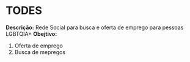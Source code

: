 # TODES

**Descrição:**
Rede Social para busca e oferta de emprego para pessoas LGBTQIA+
**Obejtivo:**
1. Oferta de emprego
2. Busca de mepregos